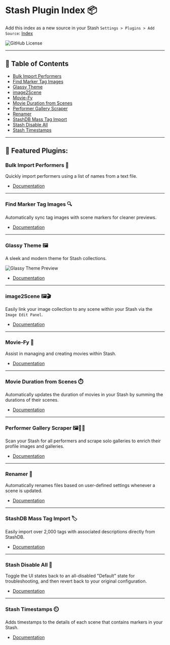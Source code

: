 # Stash Plugin Index 📦

Add this index as a new source in your Stash `Settings > Plugins > Add Source`: [Index](https://serechops.github.io/Serechops-Stash/index.yml)

![GitHub License](https://img.shields.io/github/license/Serechops/Serechops-Stash)

---

## 📖 Table of Contents

- [Bulk Import Performers](#bulk-import-performers)
- [Find Marker Tag Images](#find-marker-tag-images)
- [Glassy Theme](#glassy-theme)
- [image2Scene](#image2scene)
- [Movie-Fy](#movie-fy)
- [Movie Duration from Scenes](#movie-duration-from-scenes)
- [Performer Gallery Scraper](#performer-gallery-scraper)
- [Renamer](#renamer)
- [StashDB Mass Tag Import](#stashdb-mass-tag-import)
- [Stash Disable All](#stash-disable-all)
- [Stash Timestamps](#stash-timestamps)

---

## 🔗 Featured Plugins:

### Bulk Import Performers 🚀
Quickly import performers using a list of names from a text file.

- [Documentation](https://github.com/Serechops/Serechops-Stash/tree/main/plugins/bulkImportPerformers#bulk-import-performers)

---

### Find Marker Tag Images 🔍
Automatically sync tag images with scene markers for cleaner previews.

- [Documentation](https://github.com/Serechops/Serechops-Stash/tree/main/plugins/findMarkerTagImages#find-marker-tag-images)

---

### Glassy Theme 🖼️
A sleek and modern theme for Stash collections.

![Glassy Theme Preview](https://media0.giphy.com/media/v1.Y2lkPTc5MGI3NjExcDFyeTM5Y3NlYTJzZThseHM2dmQyaTNpODM2YXBsd2J0czIyenZnOSZlcD12MV9pbnRlcm5hbF9naWZfYnlfaWQmY3Q9Zw/BsnEEZS4UCnwgFinLQ/giphy.webp)
- [Documentation](https://github.com/Serechops/Serechops-Stash/tree/main/themes/Glassy#glassy---a-window-to-your-collection)

---

### image2Scene 🖼️🎬
Easily link your image collection to any scene within your Stash via the `Image Edit Panel`.

- [Documentation](https://github.com/Serechops/Serechops-Stash/tree/main/plugins/image2Scene#image2scene)

---

### Movie-Fy 🎥
Assist in managing and creating movies within Stash.

- [Documentation](https://github.com/Serechops/Serechops-Stash/tree/main/plugins/Movie-Fy#movie-fy)

---

### Movie Duration from Scenes ⏱️
Automatically updates the duration of movies in your Stash by summing the durations of their scenes.

- [Documentation](https://github.com/Serechops/Serechops-Stash/tree/main/plugins/scenesMovieDuration#movie-duration-from-scenes)

---

### Performer Gallery Scraper 🖼️🧑‍🎤
Scan your Stash for all performers and scrape solo galleries to enrich their profile images and galleries.

- [Documentation](https://github.com/Serechops/Serechops-Stash/tree/main/plugins/performerGallery)

---

### Renamer 🔄
Automatically renames files based on user-defined settings whenever a scene is updated.

- [Documentation](https://github.com/Serechops/Serechops-Stash/tree/main/plugins/Renamer#renamer)

---

### StashDB Mass Tag Import 🏷️
Easily import over 2,000 tags with associated descriptions directly from StashDB.

- [Documentation](https://github.com/Serechops/Serechops-Stash/tree/main/plugins/stashDBTagImport#stashdbtagimport)

---

### Stash Disable All 🔧
Toggle the UI states back to an all-disabled "Default" state for troubleshooting, and then revert back to your original configuration.

- [Documentation](https://github.com/Serechops/Serechops-Stash/tree/main/plugins/stashDisableAll#stash-disable-all-plugin)

---

### Stash Timestamps ⏲️
Adds timestamps to the details of each scene that contains markers in your Stash.

- [Documentation](https://github.com/Serechops/Serechops-Stash/tree/main/plugins/stashTimestamps#stash-timestamps)
